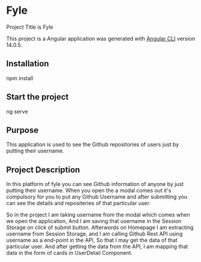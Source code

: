 # Fyle
Project Title is Fyle

This project is a Angular application was generated with [Angular CLI](https://github.com/angular/angular-cli) version 14.0.5.

## Installation 
npm install

## Start the project 

ng serve

## Purpose

This application is used to see the Github repositories of users just by putting their username.


## Project Description 

In this platform of fyle you can see Github information of anyone by just putting their username. When you open the a modal comes out it's compulsory for you to put any Github Username and after submitting you can see the details and repositeries of that particular user.


So in the project I am taking username from the modal which comes when we open the application, And I am saving that username in the Session Storage on click of submit button. Afterwords on Homepage I am extracting username from Session Storage, and I am calling Github Rest API using username as a end-point in the API, So that I may get the data of that particular user. And after getting the data from the API, I am mapping that data in the form of cards in UserDetail Component.